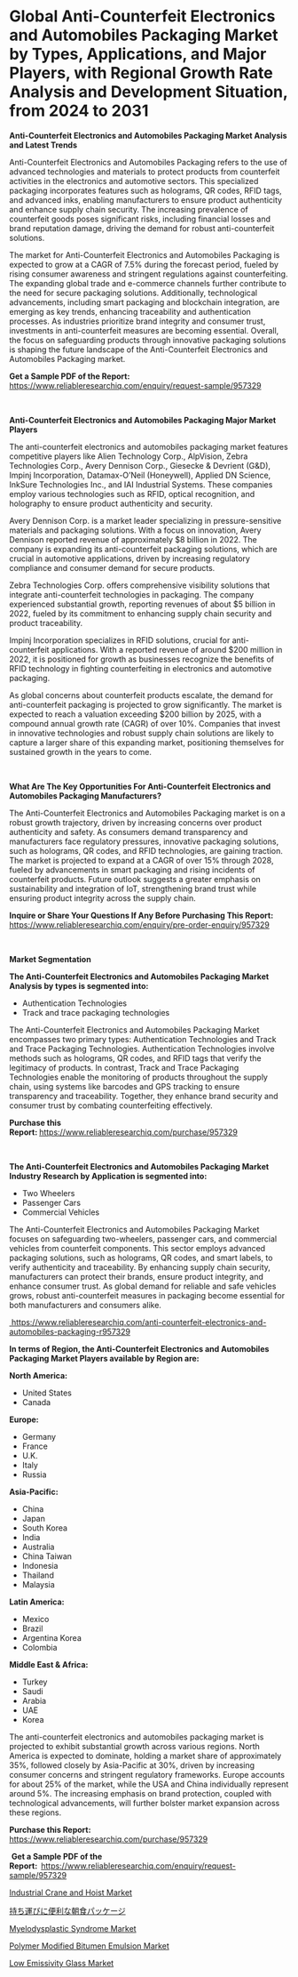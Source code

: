<p><h1>Global Anti-Counterfeit Electronics and Automobiles Packaging Market by Types, Applications, and Major Players, with Regional Growth Rate Analysis and Development Situation, from 2024 to 2031</h1></p><p><strong>Anti-Counterfeit Electronics and Automobiles Packaging Market Analysis and Latest Trends</strong></p>
<p><p>Anti-Counterfeit Electronics and Automobiles Packaging refers to the use of advanced technologies and materials to protect products from counterfeit activities in the electronics and automotive sectors. This specialized packaging incorporates features such as holograms, QR codes, RFID tags, and advanced inks, enabling manufacturers to ensure product authenticity and enhance supply chain security. The increasing prevalence of counterfeit goods poses significant risks, including financial losses and brand reputation damage, driving the demand for robust anti-counterfeit solutions.</p><p>The market for Anti-Counterfeit Electronics and Automobiles Packaging is expected to grow at a CAGR of 7.5% during the forecast period, fueled by rising consumer awareness and stringent regulations against counterfeiting. The expanding global trade and e-commerce channels further contribute to the need for secure packaging solutions. Additionally, technological advancements, including smart packaging and blockchain integration, are emerging as key trends, enhancing traceability and authentication processes. As industries prioritize brand integrity and consumer trust, investments in anti-counterfeit measures are becoming essential. Overall, the focus on safeguarding products through innovative packaging solutions is shaping the future landscape of the Anti-Counterfeit Electronics and Automobiles Packaging market.</p></p>
<p><strong>Get a Sample PDF of the Report:&nbsp;</strong> <a href="https://www.reliableresearchiq.com/enquiry/request-sample/957329">https://www.reliableresearchiq.com/enquiry/request-sample/957329</a></p>
<p>&nbsp;</p>
<p><strong>Anti-Counterfeit Electronics and Automobiles Packaging Major Market Players</strong></p>
<p><p>The anti-counterfeit electronics and automobiles packaging market features competitive players like Alien Technology Corp., AlpVision, Zebra Technologies Corp., Avery Dennison Corp., Giesecke & Devrient (G&D), Impinj Incorporation, Datamax-O’Neil (Honeywell), Applied DN Science, InkSure Technologies Inc., and IAI Industrial Systems. These companies employ various technologies such as RFID, optical recognition, and holography to ensure product authenticity and security.</p><p>Avery Dennison Corp. is a market leader specializing in pressure-sensitive materials and packaging solutions. With a focus on innovation, Avery Dennison reported revenue of approximately $8 billion in 2022. The company is expanding its anti-counterfeit packaging solutions, which are crucial in automotive applications, driven by increasing regulatory compliance and consumer demand for secure products.</p><p>Zebra Technologies Corp. offers comprehensive visibility solutions that integrate anti-counterfeit technologies in packaging. The company experienced substantial growth, reporting revenues of about $5 billion in 2022, fueled by its commitment to enhancing supply chain security and product traceability.</p><p>Impinj Incorporation specializes in RFID solutions, crucial for anti-counterfeit applications. With a reported revenue of around $200 million in 2022, it is positioned for growth as businesses recognize the benefits of RFID technology in fighting counterfeiting in electronics and automotive packaging.</p><p>As global concerns about counterfeit products escalate, the demand for anti-counterfeit packaging is projected to grow significantly. The market is expected to reach a valuation exceeding $200 billion by 2025, with a compound annual growth rate (CAGR) of over 10%. Companies that invest in innovative technologies and robust supply chain solutions are likely to capture a larger share of this expanding market, positioning themselves for sustained growth in the years to come.</p></p>
<p>&nbsp;</p>
<p><strong>What Are The Key Opportunities For Anti-Counterfeit Electronics and Automobiles Packaging Manufacturers?</strong></p>
<p><p>The Anti-Counterfeit Electronics and Automobiles Packaging market is on a robust growth trajectory, driven by increasing concerns over product authenticity and safety. As consumers demand transparency and manufacturers face regulatory pressures, innovative packaging solutions, such as holograms, QR codes, and RFID technologies, are gaining traction. The market is projected to expand at a CAGR of over 15% through 2028, fueled by advancements in smart packaging and rising incidents of counterfeit products. Future outlook suggests a greater emphasis on sustainability and integration of IoT, strengthening brand trust while ensuring product integrity across the supply chain.</p></p>
<p><strong>Inquire or Share Your Questions If Any Before Purchasing This Report:</strong> <a href="https://www.reliableresearchiq.com/enquiry/pre-order-enquiry/957329">https://www.reliableresearchiq.com/enquiry/pre-order-enquiry/957329</a></p>
<p>&nbsp;</p>
<p><strong>Market Segmentation</strong></p>
<p><strong>The Anti-Counterfeit Electronics and Automobiles Packaging Market Analysis by types is segmented into:</strong></p>
<p><ul><li>Authentication Technologies</li><li>Track and trace packaging technologies</li></ul></p>
<p><p>The Anti-Counterfeit Electronics and Automobiles Packaging Market encompasses two primary types: Authentication Technologies and Track and Trace Packaging Technologies. Authentication Technologies involve methods such as holograms, QR codes, and RFID tags that verify the legitimacy of products. In contrast, Track and Trace Packaging Technologies enable the monitoring of products throughout the supply chain, using systems like barcodes and GPS tracking to ensure transparency and traceability. Together, they enhance brand security and consumer trust by combating counterfeiting effectively.</p></p>
<p><strong>Purchase this Report:&nbsp;</strong><a href="https://www.reliableresearchiq.com/purchase/957329">https://www.reliableresearchiq.com/purchase/957329</a></p>
<p>&nbsp;</p>
<p><strong>The Anti-Counterfeit Electronics and Automobiles Packaging Market Industry Research by Application is segmented into:</strong></p>
<p><ul><li>Two Wheelers</li><li>Passenger Cars</li><li>Commercial Vehicles</li></ul></p>
<p><p>The Anti-Counterfeit Electronics and Automobiles Packaging Market focuses on safeguarding two-wheelers, passenger cars, and commercial vehicles from counterfeit components. This sector employs advanced packaging solutions, such as holograms, QR codes, and smart labels, to verify authenticity and traceability. By enhancing supply chain security, manufacturers can protect their brands, ensure product integrity, and enhance consumer trust. As global demand for reliable and safe vehicles grows, robust anti-counterfeit measures in packaging become essential for both manufacturers and consumers alike.</p></p>
<p><a href="https://www.reliableresearchiq.com/anti-counterfeit-electronics-and-automobiles-packaging-r957329">&nbsp;https://www.reliableresearchiq.com/anti-counterfeit-electronics-and-automobiles-packaging-r957329</a></p>
<p><strong>In terms of Region, the Anti-Counterfeit Electronics and Automobiles Packaging Market Players available by Region are:</strong></p>
<p>
    <p> <strong> North America: </strong>
        <ul>
            <li>United States</li>
            <li>Canada</li>
        </ul>
        </p> 
    <p> <strong> Europe: </strong>
        <ul>
            <li>Germany</li>
            <li>France</li>
            <li>U.K.</li>
            <li>Italy</li>
            <li>Russia</li>
        </ul>
        </p> 
    <p> <strong> Asia-Pacific: </strong>
        <ul>
            <li>China</li>
            <li>Japan</li>
            <li>South Korea</li>
            <li>India</li>
            <li>Australia</li>
            <li>China Taiwan</li>
            <li>Indonesia</li>
            <li>Thailand</li>
            <li>Malaysia</li>
        </ul>
        </p> 
    <p> <strong> Latin America: </strong>
        <ul>
            <li>Mexico</li>
            <li>Brazil</li>
            <li>Argentina Korea</li>
            <li>Colombia</li>
        </ul>
        </p> 
    <p> <strong> Middle East & Africa: </strong>
        <ul>
            <li>Turkey</li>
            <li>Saudi</li>
            <li>Arabia</li>
            <li>UAE</li>
            <li>Korea</li>
        </ul>
    </p>
    </p>
<p><p>The anti-counterfeit electronics and automobiles packaging market is projected to exhibit substantial growth across various regions. North America is expected to dominate, holding a market share of approximately 35%, followed closely by Asia-Pacific at 30%, driven by increasing consumer concerns and stringent regulatory frameworks. Europe accounts for about 25% of the market, while the USA and China individually represent around 5%. The increasing emphasis on brand protection, coupled with technological advancements, will further bolster market expansion across these regions.</p></p>
<p><strong>Purchase this Report: </strong><a href="https://www.reliableresearchiq.com/purchase/957329">https://www.reliableresearchiq.com/purchase/957329</a></p>
<p>&nbsp;<strong>Get a Sample PDF of the Report:&nbsp;&nbsp;</strong><a href="https://www.reliableresearchiq.com/enquiry/request-sample/957329">https://www.reliableresearchiq.com/enquiry/request-sample/957329</a></p>
<p><strong></strong></p>
<p><p><a href="https://www.linkedin.com/pulse/industrial-crane-hoist-market-global-trends-forecast-2024-2031-y1cqf?trackingId=wNZAGKPeTNG90EVGmVkvLg%3D%3D">Industrial Crane and Hoist Market</a></p><p><a href="https://medium.com/@alenaieme/on-the-go-breakfast-packaging-market-%E3%81%AF-%E3%82%B3%E3%82%B9%E3%83%88%E7%AE%A1%E7%90%86%E3%81%A8%E5%8A%B9%E7%8E%87%E5%90%91%E4%B8%8A%E3%82%92%E5%84%AA%E5%85%88%E3%81%97%E3%81%BE%E3%81%99-%E3%81%95%E3%82%89%E3%81%AB-%E5%A0%B1%E5%91%8A%E6%9B%B8%E3%81%AF%E5%B8%82%E5%A0%B4%E3%81%AE%E9%9C%80%E8%A6%81%E9%9D%A2%E3%81%A8%E4%BE%9B%E7%B5%A6%E9%9D%A2%E3%81%AE%E4%B8%A1%E6%96%B9%E3%82%92%E3%82%AB%E3%83%90%E3%83%BC%E3%81%97%E3%81%A6%E3%81%84%E3%81%BE%E3%81%99-on-the-go-938feebc5c3c">持ち運びに便利な朝食パッケージ</a></p><p><a href="https://www.linkedin.com/pulse/emerging-myelodysplastic-syndrome-market-opportunities-analysis-tleec?trackingId=UXfrcYnfS4uJQXEOu76H1Q%3D%3D">Myelodysplastic Syndrome Market</a></p><p><a href="https://issuu.com/reportprime-2/docs/polymer-modified-bitumen-emulsion-m_dc4530a0ed9481">Polymer Modified Bitumen Emulsion Market</a></p><p><a href="https://issuu.com/reportprime-2/docs/low-emissivity-glass-market-size-20_c4b36842a4c8ca">Low Emissivity Glass Market</a></p></p>